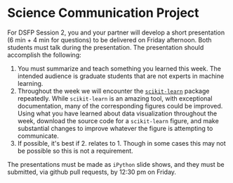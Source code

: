 # Science Communication Project

For DSFP Session 2, you and your partner will develop a short presentation (6 min + 4 min for questions) to be delivered on Friday afternoon. Both students must talk during the presentation. The presentation should accomplish the following:
    
1. You must summarize and teach something you learned this week. 
    The intended audience is graduate students that are not experts in 
    machine learning.
2. Throughout the week we will encounter the 
    [`scikit-learn`](http://scikit-learn.org/stable/) package 
    repeatedly. While `scikit-learn` is an amazing tool, with 
    exceptional documentation, many of the corresponding figures 
    could be improved. Using what you have learned about data 
    visualization throughout the week, download the source code 
    for a `scikit-learn` figure, and make substantial changes to 
    improve whatever the figure is attempting to communicate.
3. If possible, it's best if 2. relates to 1. Though in some cases 
    this may not be possible so this is not a requirement.

The presentations must be made as `iPython` slide shows, and they must be submitted, via github pull requests, by 12:30 pm on Friday.
